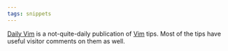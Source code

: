 ```yaml
---
tags: snippets
---
```


[Daily Vim](http://dailyvim.blogspot.com/) is a not-quite-daily publication of [Vim](/wiki/Vim) tips. Most of the tips have useful visitor comments on them as well.
